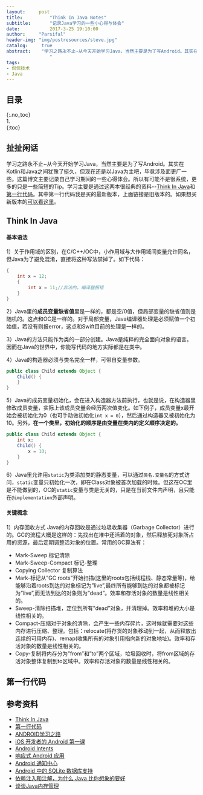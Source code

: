 ```yaml
---
layout:		post
title:			"Think In Java Notes"
subtitle:		"记录Java学习的一些小心得与体会"
date:			2017-3-25 19:10:00
author:		"Parsifal"
header-img:	"img/postresources/steve.jpg"
catalog:     true
abstract:    "学习之路永不止~从今天开始学习Java，当然主要是为了写Android。其实在Kotlin和Java之间犹豫了挺久，但现在还是以Java为主吧，毕竟涉及面更广一些。这篇博文主要记录自己学习期间的一些心得体会。所以有可能不是很系统，更多的只是一些简短的Tip。 
				"
tags:
- 侃侃技术
- Java
---
```

## 目录    
{:.no_toc}    
1.    
{:toc}

## 扯扯闲话
学习之路永不止~从今天开始学习Java，当然主要是为了写Android。其实在Kotlin和Java之间犹豫了挺久，但现在还是以Java为主吧，毕竟涉及面更广一些。这篇博文主要记录自己学习期间的一些心得体会。所以有可能不是很系统，更多的只是一些简短的Tip。学习主要是通过这两本很经典的资料--[Think In Java](https://www.gitbook.com/book/quanke/think-in-java/details)和[第一行代码](https://github.com/robertzhai/ebooks/blob/master/android/%E7%AC%AC%E4%B8%80%E8%A1%8C%E4%BB%A3%E7%A0%81%E2%80%94%E2%80%94Android.pdf)。其中第一行代码我是买的最新版本，上面链接是旧版本的。如果想买新版本的[可以看这里](http://blog.csdn.net/guolin_blog/article/details/52032038)。


## Think In Java
#### 基本语法
1）关于作用域的区别，在C/C++/OC中，小作用域与大作用域间变量允许同名，但Java为了避免混淆，直接将这种写法禁掉了。如下代码：

```java
{
	int x = 12;
	{
		int x = 11;//非法的，编译器报错
	}
}
```
2）Java里的**成员变量缺省值**里是一样的，都是空/0值，但局部变量的缺省值则是随机的。这点和OC是一样的。对于局部变量，Java编译器处理是必须赋值一个初始值，若没有则报error，这点和Swift目前的处理是一样的。

3）Java的方法只能作为类的一部分创建。Java是纯粹的完全面向对象的语言。因而在Java的世界中，你能写代码的地方实际都是在类中。

4）Java的构造器必须与类名完全一样，可带自变量参数。

```java
public class Child extends Object {
    Child() {
    }
}
```

5）Java的成员变量初始化，会在进入构造器方法前执行，也就是说，在构造器里修改成员变量，实际上该成员变量会经历两次值变化。如下例子，成员变量x最开始会被初始化为0（也可手动做初始化`int x = 0`），然后通过构造器又被初始化为10。另外，**在一个类里，初始化的顺序是由变量在类内的定义顺序决定的。**

```java
public class Child extends Object {
	int x;
    Child() {
    	x = 10;
    }
}
```

6）Java里允许用`static`为类添加类的静态变量，可以通过`类名.变量名`的方式访问，`static`变量只初始化一次，即在Class对象被首次加载的时候。但这在OC里是不能做到的，OC的`static`变量与类是无关的，只是在当前文件内声明，且只能在`@implementation`外部声明。

#### 关键概念
1）内存回收方式
Java的内存回收是通过垃圾收集器（Garbage Collector）进行的。GC的流程大概是这样的：先找出在堆中还活着的对象，然后释放死对象所占用的资源，最后定期调整活对象的位置。常用的GC算法有：

- Mark-Sweep 标记清除
- Mark-Sweep-Compact 标记-整理
- Copying Collector 复制算法
- Mark-标记从”GC roots”开始扫描(这里的roots包括线程栈、静态常量等)，给能够沿着roots到达的对象标记为”live”,最终所有能够到达的对象都被标记为”live”,而无法到达的对象则为”dead”。效率和存活对象的数量是线性相关的。
- Sweep-清除扫描堆，定位到所有”dead”对象，并清理掉。效率和堆的大小是线性相关的。
- Compact-压缩对于对象的清除，会产生一些内存碎片，这时候就需要对这些内存进行压缩、整理。包括：relocate(将存货的对象移动到一起，从而释放出连续的可用内存)、remap(收集所有的对象引用指向新的对象地址)。效率和存活对象的数量是线性相关的。
- Copy-复制将内存分为”from”和”to”两个区域，垃圾回收时，将from区域的存活对象整体复制到to区域中。效率和存活对象的数量是线性相关的。

## 第一行代码




## 参考资料
- [Think In Java](https://www.gitbook.com/book/quanke/think-in-java/details)
- [第一行代码](https://github.com/robertzhai/ebooks/blob/master/android/%E7%AC%AC%E4%B8%80%E8%A1%8C%E4%BB%A3%E7%A0%81%E2%80%94%E2%80%94Android.pdf)
- [ANDROID学习之路](http://stormzhang.com/android/2014/07/07/learn-android-from-rookie/)
- [iOS 开发者的 Android 第一课](https://www.objccn.io/issue-11-1/)
- [Android Intents](https://objccn.io/issue-11-2/)
- [响应式 Android 应用](https://objccn.io/issue-11-3/)
- [Android 通知中心](https://objccn.io/issue-11-4/)
- [Android 中的 SQLite 数据库支持](https://objccn.io/issue-11-5/)
- [依赖注入和注解，为什么 Java 比你想象的要好](https://objccn.io/issue-11-6/)
- [谈谈Java内存管理](http://www.rowkey.me/blog/2016/05/07/javamm/)
